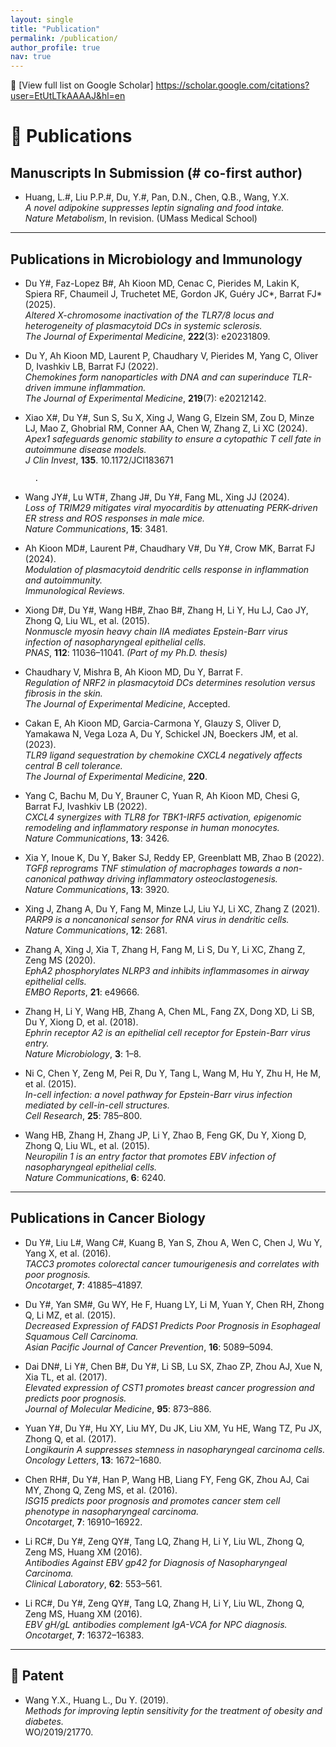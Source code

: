 ```yaml
---
layout: single
title: "Publication"
permalink: /publication/
author_profile: true
nav: true
---
```



🔗 [View full list on Google Scholar]   https://scholar.google.com/citations?user=EtUtLTkAAAAJ&hl=en

# 📝 Publications

## Manuscripts In Submission (# co-first author)

- Huang, L.#, Liu P.P.#, Du, Y.#, Pan, D.N., Chen, Q.B., Wang, Y.X.  
  *A novel adipokine suppresses leptin signaling and food intake.*  
  _Nature Metabolism_, In revision. (UMass Medical School)

---

## Publications in Microbiology and Immunology

- Du Y#, Faz-Lopez B#, Ah Kioon MD, Cenac C, Pierides M, Lakin K, Spiera RF, Chaumeil J, Truchetet ME, Gordon JK, Guéry JC*, Barrat FJ* (2025).  
  *Altered X-chromosome inactivation of the TLR7/8 locus and heterogeneity of plasmacytoid DCs in systemic sclerosis.*  
  _The Journal of Experimental Medicine_, **222**(3): e20231809.

- Du Y, Ah Kioon MD, Laurent P, Chaudhary V, Pierides M, Yang C, Oliver D, Ivashkiv LB, Barrat FJ (2022).  
  *Chemokines form nanoparticles with DNA and can superinduce TLR-driven immune inflammation.*  
  _The Journal of Experimental Medicine_, **219**(7): e20212142.

- Xiao X#, Du Y#, Sun S, Su X, Xing J, Wang G, Elzein SM, Zou D, Minze LJ, Mao Z, Ghobrial RM, Conner AA, Chen W, Zhang Z, Li XC (2024).  
  *Apex1 safeguards genomic stability to ensure a cytopathic T cell fate in autoimmune disease models.*  
  _J Clin Invest_, **135**. 10.1172/JCI183671
        
        
        
        
        
        
        
        
        
        
        
        
        
        
        
        .

- Wang JY#, Lu WT#, Zhang J#, Du Y#, Fang ML, Xing JJ (2024).  
  *Loss of TRIM29 mitigates viral myocarditis by attenuating PERK-driven ER stress and ROS responses in male mice.*  
  _Nature Communications_, **15**: 3481.

- Ah Kioon MD#, Laurent P#, Chaudhary V#, Du Y#, Crow MK, Barrat FJ (2024).  
  *Modulation of plasmacytoid dendritic cells response in inflammation and autoimmunity.*  
  _Immunological Reviews._

- Xiong D#, Du Y#, Wang HB#, Zhao B#, Zhang H, Li Y, Hu LJ, Cao JY, Zhong Q, Liu WL, et al. (2015).  
  *Nonmuscle myosin heavy chain IIA mediates Epstein-Barr virus infection of nasopharyngeal epithelial cells.*  
  _PNAS_, **112**: 11036–11041. _(Part of my Ph.D. thesis)_

- Chaudhary V, Mishra B, Ah Kioon MD, Du Y, Barrat F.  
  *Regulation of NRF2 in plasmacytoid DCs determines resolution versus fibrosis in the skin.*  
  _The Journal of Experimental Medicine_, Accepted.

- Cakan E, Ah Kioon MD, Garcia-Carmona Y, Glauzy S, Oliver D, Yamakawa N, Vega Loza A, Du Y, Schickel JN, Boeckers JM, et al. (2023).  
  *TLR9 ligand sequestration by chemokine CXCL4 negatively affects central B cell tolerance.*  
  _The Journal of Experimental Medicine_, **220**.

- Yang C, Bachu M, Du Y, Brauner C, Yuan R, Ah Kioon MD, Chesi G, Barrat FJ, Ivashkiv LB (2022).  
  *CXCL4 synergizes with TLR8 for TBK1-IRF5 activation, epigenomic remodeling and inflammatory response in human monocytes.*  
  _Nature Communications_, **13**: 3426.

- Xia Y, Inoue K, Du Y, Baker SJ, Reddy EP, Greenblatt MB, Zhao B (2022).  
  *TGFβ reprograms TNF stimulation of macrophages towards a non-canonical pathway driving inflammatory osteoclastogenesis.*  
  _Nature Communications_, **13**: 3920.

- Xing J, Zhang A, Du Y, Fang M, Minze LJ, Liu YJ, Li XC, Zhang Z (2021).  
  *PARP9 is a noncanonical sensor for RNA virus in dendritic cells.*  
  _Nature Communications_, **12**: 2681.

- Zhang A, Xing J, Xia T, Zhang H, Fang M, Li S, Du Y, Li XC, Zhang Z, Zeng MS (2020).  
  *EphA2 phosphorylates NLRP3 and inhibits inflammasomes in airway epithelial cells.*  
  _EMBO Reports_, **21**: e49666.

- Zhang H, Li Y, Wang HB, Zhang A, Chen ML, Fang ZX, Dong XD, Li SB, Du Y, Xiong D, et al. (2018).  
  *Ephrin receptor A2 is an epithelial cell receptor for Epstein-Barr virus entry.*  
  _Nature Microbiology_, **3**: 1–8.

- Ni C, Chen Y, Zeng M, Pei R, Du Y, Tang L, Wang M, Hu Y, Zhu H, He M, et al. (2015).  
  *In-cell infection: a novel pathway for Epstein-Barr virus infection mediated by cell-in-cell structures.*  
  _Cell Research_, **25**: 785–800.

- Wang HB, Zhang H, Zhang JP, Li Y, Zhao B, Feng GK, Du Y, Xiong D, Zhong Q, Liu WL, et al. (2015).  
  *Neuropilin 1 is an entry factor that promotes EBV infection of nasopharyngeal epithelial cells.*  
  _Nature Communications_, **6**: 6240.

---

## Publications in Cancer Biology

- Du Y#, Liu L#, Wang C#, Kuang B, Yan S, Zhou A, Wen C, Chen J, Wu Y, Yang X, et al. (2016).  
  *TACC3 promotes colorectal cancer tumourigenesis and correlates with poor prognosis.*  
  _Oncotarget_, **7**: 41885–41897.

- Du Y#, Yan SM#, Gu WY, He F, Huang LY, Li M, Yuan Y, Chen RH, Zhong Q, Li MZ, et al. (2015).  
  *Decreased Expression of FADS1 Predicts Poor Prognosis in Esophageal Squamous Cell Carcinoma.*  
  _Asian Pacific Journal of Cancer Prevention_, **16**: 5089–5094.

- Dai DN#, Li Y#, Chen B#, Du Y#, Li SB, Lu SX, Zhao ZP, Zhou AJ, Xue N, Xia TL, et al. (2017).  
  *Elevated expression of CST1 promotes breast cancer progression and predicts poor prognosis.*  
  _Journal of Molecular Medicine_, **95**: 873–886.

- Yuan Y#, Du Y#, Hu XY, Liu MY, Du JK, Liu XM, Yu HE, Wang TZ, Pu JX, Zhong Q, et al. (2017).  
  *Longikaurin A suppresses stemness in nasopharyngeal carcinoma cells.*  
  _Oncology Letters_, **13**: 1672–1680.

- Chen RH#, Du Y#, Han P, Wang HB, Liang FY, Feng GK, Zhou AJ, Cai MY, Zhong Q, Zeng MS, et al. (2016).  
  *ISG15 predicts poor prognosis and promotes cancer stem cell phenotype in nasopharyngeal carcinoma.*  
  _Oncotarget_, **7**: 16910–16922.

- Li RC#, Du Y#, Zeng QY#, Tang LQ, Zhang H, Li Y, Liu WL, Zhong Q, Zeng MS, Huang XM (2016).  
  *Antibodies Against EBV gp42 for Diagnosis of Nasopharyngeal Carcinoma.*  
  _Clinical Laboratory_, **62**: 553–561.

- Li RC#, Du Y#, Zeng QY#, Tang LQ, Zhang H, Li Y, Liu WL, Zhong Q, Zeng MS, Huang XM (2016).  
  *EBV gH/gL antibodies complement IgA-VCA for NPC diagnosis.*  
  _Oncotarget_, **7**: 16372–16383.

---

## 📜 Patent

- Wang Y.X., Huang L., Du Y. (2019).  
  *Methods for improving leptin sensitivity for the treatment of obesity and diabetes.*  
  WO/2019/21770.
